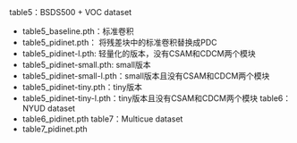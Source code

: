   table5：BSDS500  + VOC dataset
  - table5_baseline.pth：标准卷积
  - table5_pidinet.pth： 将残差块中的标准卷积替换成PDC
  - table5_pidinet-l.pth: 轻量化的版本，没有CSAM和CDCM两个模块
  - table5_pidinet-small.pth: small版本
  - table5_pidinet-small-l.pth：small版本且没有CSAM和CDCM两个模块
  - table5_pidinet-tiny.pth：tiny版本
  - table5_pidinet-tiny-l.pth：tiny版本且没有CSAM和CDCM两个模块
  table6：NYUD dataset
  - table6_pidinet.pth
  table7：Multicue dataset
  - table7_pidinet.pth
